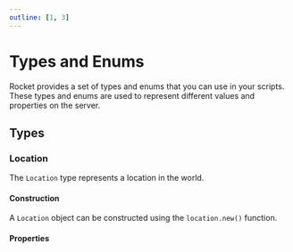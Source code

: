 ```yaml
---
outline: [1, 3]
---
```


# Types and Enums

Rocket provides a set of types and enums that you can use in your scripts. These types and enums are used to represent different values and properties on the server.

## Types

### Location

The `Location` type represents a location in the world.

#### Construction

A `Location` object can be constructed using the `location.new()` function.

#### Properties
